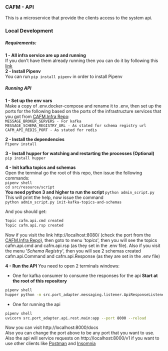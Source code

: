 ### CAFM - API

This is a microservice that provide the clients access to the system api.

### Local Development  
##### Requirements:  
**1 - All infra service are up and running**  
If you don't have them already running then you can do it by following this [link](https://github.com/DigitalMOB2/cafm.infra)  
**2 - Install Pipenv**  
You can run `pip install pipenv` in order to install Pipenv

##### Running API 
**1 - Set up the env vars**  
Make a copy of .env.docker-compose and rename it to .env, then set up the ports for the following
based on the ports of the infrastructure services that you got from [CAFM.Infra Repo](https://github.com/DigitalMOB2/cafm.infra):  
`MESSAGE_BROKER_SERVERS - For kafka`  
`MESSAGE_SCHEMA_REGISTRY_URL - As stated for schema registry url`
`CAFM_API_REDIS_PORT - As stated for redis`

**2 - Install the dependencies**  
`Pipenv install`   

**3 - Install hupper for watching and restarting the processes (Optional)**  
`pip install hupper`

**4 - Init kafka topics and schemas**  
Open the terminal go the root of this repo, then issue the following commands:  
`pipenv shell`  
`cd src/resource/script`  
**You need python 3 and higher to run the script**
`python admin_script.py`  This will print the help, now issue the command  
`python admin_script.py init-kafka-topics-and-schemas`

And you should get:  
```sh
Topic cafm.api.cmd created
Topic cafm.api.rsp created
```
Now if you visit the link http://localhost:8080/ (check the port from the [CAFM.Infra Repo](https://github.com/DigitalMOB2/cafm.infra)), 
then goto to menu '*topics*', then you will see the topics cafm.api.cmd and cafm.api.rsp (as they set in the .env file). Also
if you visit the menu '*Schema Registry*', then you will see 2 schemas created cafm.api.Command and
cafm.api.Response (as they are set in the .env file)

**4 - Run the API**
You need to open 2 terminals windows:
* One for kafka consumer to consume the responses for the api **Start at the root of this repository**
```sh
pipenv shell
hupper python -m src.port_adapter.messaging.listener.ApiResponseListener
```
* One for running the api  
```sh
pipenv shell
uvicorn src.port_adapter.api.rest.main:app --port 8000 --reload
```
Now you can visit http://localhost:8000/docs  
Also you can change the port above to be any port that you want to use.  
Also the api will service requests on http://localhost:8000/v1 if you want to use 
other clients like [Postman](https://www.postman.com/) and [Insomnia](https://insomnia.rest/)